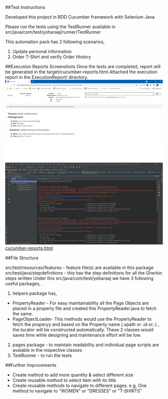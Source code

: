 ##Test Instructions

Developed this project in BDD Cucumber framework with Selenium Java

Please run the tests using the TestRunner available in src/java/com/test/yoharaaj/runner/TestRunner

This automation pack has 2 following scenarios,
1. Update personal information
2. Order T-Shirt and verify Order History

##Execution Reports Screenshots
Once the tests are completed, report will be generated in the target/cucumber-reports.html
Attached the execution report in the ExecutionReport/ directory.
![image](ExecutionReport/Execution_Report.png)
![image](ExecutionReport/Execution_Summary.png)
[cucumber-reports.html](ExecutionReport/cucumber-reports.html)

##File Structure

src/test/resources/features - feature file(s) are available in this package
src/test/java/stepdefinitions - this has the step definitions for all the Gherkin steps written
Under this src/java/com/test/yoharaaj we have 3 following useful packages,
1. helpers package has,
- PropertyReader - For easy maintainability all the Page Objects are placed in a property file and created this PropertyReader.java to fetch the same.
- PageObjectLoader- This methods would use the PropertyReader to fetch the properyy and based on the Property name (.xpath or .id or..) , the locator will be constructed automatically.
These 2 classes would saves time while designing and maintenance effort will be low.
2. pages package - to maintain readability and individual page scripts are avaiable in the respective classes
3. TestRunner - to run the tests

##Further Improvements
- Create method to add more quantity & select different size
- Create reusable method to select item with its title
- Create reusable methods to navigate to different pages. 
    e.g, One method to navigate to "WOMEN" or "DRESSES" or "T-SHIRTS" 
